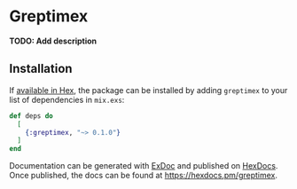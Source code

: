 # Greptimex

**TODO: Add description**

## Installation

If [available in Hex](https://hex.pm/docs/publish), the package can be installed
by adding `greptimex` to your list of dependencies in `mix.exs`:

```elixir
def deps do
  [
    {:greptimex, "~> 0.1.0"}
  ]
end
```

Documentation can be generated with [ExDoc](https://github.com/elixir-lang/ex_doc)
and published on [HexDocs](https://hexdocs.pm). Once published, the docs can
be found at <https://hexdocs.pm/greptimex>.
